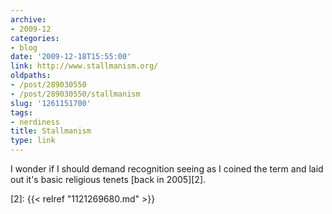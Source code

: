 ```yaml
---
archive:
- 2009-12
categories:
- blog
date: '2009-12-18T15:55:00'
link: http://www.stallmanism.org/
oldpaths:
- /post/289030550
- /post/289030550/stallmanism
slug: '1261151700'
tags:
- nerdiness
title: Stallmanism
type: link
---
```


I wonder if I should demand recognition seeing as I coined the term and
laid out it's basic religious tenets [back in 2005][2].

[2]: {{< relref "1121269680.md" >}}
